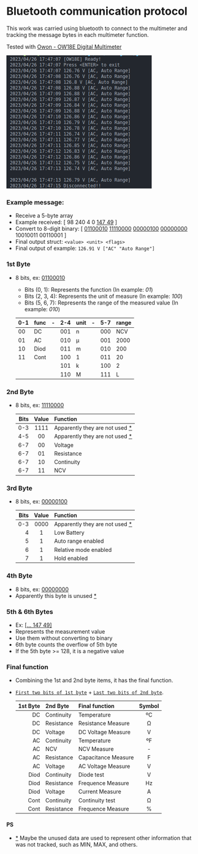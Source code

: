 # Bluetooth communication protocol 

This work was carried using bluetooth to connect to the multimeter and tracking the message bytes in each multimeter function.

Tested with [Owon - OW18E Digital Multimeter](https://owon.com.hk/products_owon_ow18d%7Ce_4_1%7C2_digits__handheld_digital_multimeter)

![](/screenshot/ow18e.png)

### Example message:

* Receive a 5-byte array
* Example received: [ 98 240 4 0 [147 49](#5th--6th-bytes) ]
* Convert to 8-digit binary: [ [01100010](#1st-byte) [11110000](#2nd-byte) [00000100](#3rd-byte) [00000000](#4th-byte) 10010011 00110001 ]
* Final output struct: `<value> <unit> <flags>`
* Final output of example: `126.91 V ["AC" "Auto Range"]`

### 1st Byte

* 8 bits, ex: [01100010](#example-message)

    * Bits (0, 1): Represents the function (In example: *01*)
    * Bits (2, 3, 4): Represents the unit of measure (In example: *100*)
    * Bits (5, 6, 7): Represents the range of the measured value (In example: *010*)

    | 0-1 | func | -   | 2-4 | unit | -   | 5-7 | range |
    | --- | ---  | --- | --- | ---  | --- | --- | ---   |
    | 00  | DC   |     | 001 | n    |     | 000 | NCV   |
    | 01  | AC   |     | 010 | µ    |     | 001 | 2000  |
    | 10  | Diod |     | 011 | m    |     | 010 | 200   |
    | 11  | Cont |     | 100 | 1    |     | 011 | 20    |
    |     |      |     | 101 | k    |     | 100 | 2     |
    |     |      |     | 110 | M    |     | 111 | L     |

### 2nd Byte

* 8 bits, ex: [11110000](#example-message)

    | Bits | Value | Function                              |
    | ---: | :---: | :---                                  |
    | 0-3  | 1111  | Apparently they are not used [*](#ps) |
    | 4-5  | 00    | Apparently they are not used [*](#ps) |
    | 6-7  | 00    | Voltage                               |
    | 6-7  | 01    | Resistance                            |
    | 6-7  | 10    | Continuity                            |
    | 6-7  | 11    | NCV                                   |

### 3rd Byte

* 8 bits, ex: [00000100](#example-message)

    | Bits | Value | Function                              |
    | ---: | :---: | :---                                  |
    | 0-3  | 0000  | Apparently they are not used [*](#ps) |
    | 4    | 1     | Low Battery                           |
    | 5    | 1     | Auto range enabled                    |
    | 6    | 1     | Relative mode enabled                 |
    | 7    | 1     | Hold enabled                          |

### 4th Byte

* 8 bits, ex: [00000000](#example-message)
* Apparently this byte is unused [*](#ps)

### 5th & 6th Bytes

* Ex: [\[... 147 49\]](#example-message)
* Represents the measurement value
* Use them without converting to binary
* 6th byte counts the overflow of 5th byte
* If the 5th byte >= 128, it is a negative value

### Final function

* Combining the 1st and 2nd byte items, it has the final function.
* [`First two bits of 1st byte`](#1st-byte) + [`Last two bits of 2nd byte`](#2nd-byte).

    | 1st Byte | 2nd Byte   | Final function      | Symbol |
    | ---:     | :---       | :---                | :---:  |
    | DC       | Continuity | Temperature         | ºC     |
    | DC       | Resistance | Resistance Measure  | Ω      |
    | DC       | Voltage    | DC Voltage Measure  | V      |
    | AC       | Continuity | Temperature         | ºF     |
    | AC       | NCV        | NCV Measure         | -      |
    | AC       | Resistance | Capacitance Measure | F      |
    | AC       | Voltage    | AC Voltage Measure  | V      |
    | Diod     | Continuity | Diode test          | V      |
    | Diod     | Resistance | Frequence Measure   | Hz     |
    | Diod     | Voltage    | Current Measure     | A      |
    | Cont     | Continuity | Continuity test     | Ω      |
    | Cont     | Resistance | Frequence Measure   | %      |

#### PS

* [\*](#ps) Maybe the unused data are used to represent other information that was not tracked, such as MIN, MAX, and others.